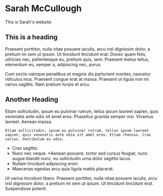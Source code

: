 ---
---

Sarah McCullough
================

This is Sarah's website

This is a heading
------------------


Praesent porttitor, nulla vitae posuere iaculis, arcu nisl dignissim dolor, a pretium mi sem ut ipsum. Ut tincidunt tincidunt erat. Donec quam felis, ultricies nec, pellentesque eu, pretium quis, sem. Praesent metus tellus, elementum eu, semper a, adipiscing nec, purus.

Cum sociis natoque penatibus et magnis dis parturient montes, nascetur ridiculus mus. Praesent congue erat at massa. Praesent ut ligula non mi varius sagittis. Nam pretium turpis et arcu.


Another Heading
---------------

Etiam sollicitudin, ipsum eu pulvinar rutrum, tellus ipsum laoreet sapien, quis venenatis ante odio sit amet eros. Phasellus gravida semper nisi. Vivamus laoreet. Aenean massa.

```
Etiam sollicitudin, ipsum eu pulvinar rutrum, tellus ipsum laoreet sapien, quis venenatis ante odio sit amet eros. Etiam rhoncus. Cras varius. Vestibulum eu odio.
```

* Cras sagittis.
* Nunc nec neque.
*Aenean posuere, tortor sed cursus feugiat, nunc augue blandit nunc, eu sollicitudin urna dolor sagittis lacus.
* Nullam tincidunt adipiscing enim.
* Maecenas egestas arcu quis ligula mattis placerat.

Ut varius tincidunt libero. Praesent porttitor, nulla vitae posuere iaculis, arcu nisl dignissim dolor, a pretium mi sem ut ipsum. Ut tincidunt tincidunt erat. Suspendisse potenti.
